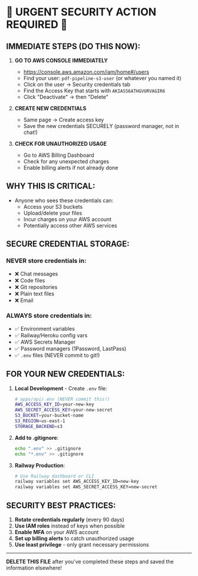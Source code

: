 # 🚨 URGENT SECURITY ACTION REQUIRED 🚨

## IMMEDIATE STEPS (DO THIS NOW):

1. **GO TO AWS CONSOLE IMMEDIATELY**
   - https://console.aws.amazon.com/iam/home#/users
   - Find your user: `pdf-pipeline-s3-user` (or whatever you named it)
   - Click on the user → Security credentials tab
   - Find the Access Key that starts with `AKIAS56ATHGVURVAGIR6`
   - Click "Deactivate" → then "Delete"

2. **CREATE NEW CREDENTIALS**
   - Same page → Create access key
   - Save the new credentials SECURELY (password manager, not in chat!)

3. **CHECK FOR UNAUTHORIZED USAGE**
   - Go to AWS Billing Dashboard
   - Check for any unexpected charges
   - Enable billing alerts if not already done

## WHY THIS IS CRITICAL:

- Anyone who sees these credentials can:
  - Access your S3 buckets
  - Upload/delete your files
  - Incur charges on your AWS account
  - Potentially access other AWS services

## SECURE CREDENTIAL STORAGE:

### NEVER store credentials in:
- ❌ Chat messages
- ❌ Code files
- ❌ Git repositories
- ❌ Plain text files
- ❌ Email

### ALWAYS store credentials in:
- ✅ Environment variables
- ✅ Railway/Heroku config vars
- ✅ AWS Secrets Manager
- ✅ Password managers (1Password, LastPass)
- ✅ `.env` files (NEVER commit to git!)

## FOR YOUR NEW CREDENTIALS:

1. **Local Development** - Create `.env` file:
   ```bash
   # apps/api/.env (NEVER commit this!)
   AWS_ACCESS_KEY_ID=your-new-key
   AWS_SECRET_ACCESS_KEY=your-new-secret
   S3_BUCKET=your-bucket-name
   S3_REGION=us-east-1
   STORAGE_BACKEND=s3
   ```

2. **Add to .gitignore**:
   ```bash
   echo ".env" >> .gitignore
   echo "*.env" >> .gitignore
   ```

3. **Railway Production**:
   ```bash
   # Use Railway dashboard or CLI
   railway variables set AWS_ACCESS_KEY_ID=new-key
   railway variables set AWS_SECRET_ACCESS_KEY=new-secret
   ```

## SECURITY BEST PRACTICES:

1. **Rotate credentials regularly** (every 90 days)
2. **Use IAM roles** instead of keys when possible
3. **Enable MFA** on your AWS account
4. **Set up billing alerts** to catch unauthorized usage
5. **Use least privilege** - only grant necessary permissions

---

**DELETE THIS FILE** after you've completed these steps and saved the information elsewhere!